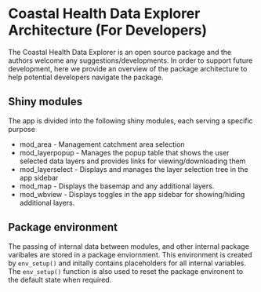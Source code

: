 Coastal Health Data Explorer Architecture (For Developers)
================

The Coastal Health Data Explorer is an open source package and the
authors welcome any suggestions/developments. In order to support future
development, here we provide an overview of the package architecture to
help potential developers navigate the package.

## Shiny modules

The app is divided into the following shiny modules, each serving a
specific purpose

- mod_area - Management catchment area selection
- mod_layerpopup - Manages the popup table that shows the user selected
  data layers and provides links for viewing/downloading them
- mod_layerselect - Displays and manages the layer selection tree in the
  app sidebar
- mod_map - Displays the basemap and any additional layers.
- mod_wbview - Displays toggles in the app sidebar for showing/hiding
  additional layers.

## Package environment

The passing of internal data between modules, and other internal package
varibales are stored in a package enviornment. This environment is
created by `env_setup()` and initally contains placeholders for all
internal variables. The `env_setup()` function is also used to reset the
package environent to the default state when required.
